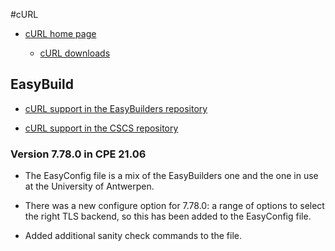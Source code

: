 #cURL

  * [cURL home page](https://curl.se/)

      * [cURL downloads](https://curl.se/download/)


## EasyBuild

  * [cURL support in the EasyBuilders repository](https://github.com/easybuilders/easybuild-easyconfigs/tree/main/easybuild/easyconfigs/c/cURL)

  * [cURL support in the CSCS repository](https://github.com/eth-cscs/production/tree/master/easybuild/easyconfigs/c/cURL)


### Version 7.78.0 in CPE 21.06

  * The EasyConfig file is a mix of the EasyBuilders one and the one in use at the
    University of Antwerpen.

  * There was a new configure option for 7.78.0: a range of options to select the right
    TLS backend, so this has been added to the EasyConfig file.

  * Added additional sanity check commands to the file.
